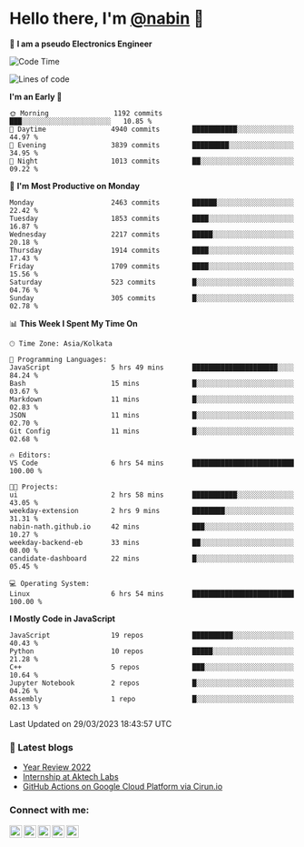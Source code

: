 <!-- <img src="profile_background.png" width="100%"> -->

<p>
  <h1>
    <b>Hello there, I'm <a href="https://github.com/nabin-nath">@nabin</a> 👋</b>
  </h1>
</p>

🚀 **I am a pseudo Electronics Engineer**
<!--START_SECTION:waka-->
![Code Time](http://img.shields.io/badge/Code%20Time-458%20hrs%2057%20mins-blue)

![Lines of code](https://img.shields.io/badge/From%20Hello%20World%20I%27ve%20Written-4.0%20million%20lines%20of%20code-blue)

**I'm an Early 🐤** 

```text
🌞 Morning                1192 commits        ███░░░░░░░░░░░░░░░░░░░░░░   10.85 % 
🌆 Daytime                4940 commits        ███████████░░░░░░░░░░░░░░   44.97 % 
🌃 Evening                3839 commits        █████████░░░░░░░░░░░░░░░░   34.95 % 
🌙 Night                  1013 commits        ██░░░░░░░░░░░░░░░░░░░░░░░   09.22 % 
```
📅 **I'm Most Productive on Monday** 

```text
Monday                   2463 commits        ██████░░░░░░░░░░░░░░░░░░░   22.42 % 
Tuesday                  1853 commits        ████░░░░░░░░░░░░░░░░░░░░░   16.87 % 
Wednesday                2217 commits        █████░░░░░░░░░░░░░░░░░░░░   20.18 % 
Thursday                 1914 commits        ████░░░░░░░░░░░░░░░░░░░░░   17.43 % 
Friday                   1709 commits        ████░░░░░░░░░░░░░░░░░░░░░   15.56 % 
Saturday                 523 commits         █░░░░░░░░░░░░░░░░░░░░░░░░   04.76 % 
Sunday                   305 commits         █░░░░░░░░░░░░░░░░░░░░░░░░   02.78 % 
```


📊 **This Week I Spent My Time On** 

```text
🕑︎ Time Zone: Asia/Kolkata

💬 Programming Languages: 
JavaScript               5 hrs 49 mins       █████████████████████░░░░   84.24 % 
Bash                     15 mins             █░░░░░░░░░░░░░░░░░░░░░░░░   03.67 % 
Markdown                 11 mins             █░░░░░░░░░░░░░░░░░░░░░░░░   02.83 % 
JSON                     11 mins             █░░░░░░░░░░░░░░░░░░░░░░░░   02.70 % 
Git Config               11 mins             █░░░░░░░░░░░░░░░░░░░░░░░░   02.68 % 

🔥 Editors: 
VS Code                  6 hrs 54 mins       █████████████████████████   100.00 % 

🐱‍💻 Projects: 
ui                       2 hrs 58 mins       ███████████░░░░░░░░░░░░░░   43.05 % 
weekday-extension        2 hrs 9 mins        ████████░░░░░░░░░░░░░░░░░   31.31 % 
nabin-nath.github.io     42 mins             ███░░░░░░░░░░░░░░░░░░░░░░   10.27 % 
weekday-backend-eb       33 mins             ██░░░░░░░░░░░░░░░░░░░░░░░   08.00 % 
candidate-dashboard      22 mins             █░░░░░░░░░░░░░░░░░░░░░░░░   05.45 % 

💻 Operating System: 
Linux                    6 hrs 54 mins       █████████████████████████   100.00 % 
```

**I Mostly Code in JavaScript** 

```text
JavaScript               19 repos            ██████████░░░░░░░░░░░░░░░   40.43 % 
Python                   10 repos            █████░░░░░░░░░░░░░░░░░░░░   21.28 % 
C++                      5 repos             ███░░░░░░░░░░░░░░░░░░░░░░   10.64 % 
Jupyter Notebook         2 repos             █░░░░░░░░░░░░░░░░░░░░░░░░   04.26 % 
Assembly                 1 repo              █░░░░░░░░░░░░░░░░░░░░░░░░   02.13 % 
```




 Last Updated on 29/03/2023 18:43:57 UTC
<!--END_SECTION:waka-->

### 📕 Latest blogs

<!-- BLOG-POST-LIST:START -->
- [Year Review 2022](https://nabin-nath.github.io/posts/year-review-2022/)
- [Internship at Aktech Labs](https://nabin-nath.github.io/posts/aktech-labs-intern/)
- [GitHub Actions on Google Cloud Platform via Cirun.io](https://medium.com/@nabinnath9/github-actions-on-google-cloud-platform-via-cirun-io-28a36c3b1c22?source=rss-51e400dd2d27------2)
<!-- BLOG-POST-LIST:END -->

### Connect with me:

[<img align="left" alt="nabinnath | Website" width="22px" src="https://user-images.githubusercontent.com/55244069/206904166-939ff829-391e-4fb2-8d98-95ac7aaf22c0.png" />][website]
[<img align="left" alt="nabinnath | LinkedIn" width="22px" src="https://cdn.jsdelivr.net/npm/simple-icons@v3/icons/linkedin.svg" />][linkedin]
[<img align="left" alt="nabinnath | Medium" width="22px" src="https://cdn.jsdelivr.net/npm/simple-icons@v3/icons/medium.svg" />][medium]
[<img align="left" alt="nabinnath | Code Chef" width="22px" src="https://cdn.jsdelivr.net/npm/simple-icons@v3/icons/codechef.svg" />][codechef]
[<img align="left" alt="nabinnath | Twitter" width="22px" src="https://cdn.jsdelivr.net/npm/simple-icons@v3/icons/twitter.svg" />][twitter]

<br />


[vscode]: https://code.visualstudio.com/
[javascript]: https://www.w3schools.com/js/DEFAULT.asp
[nodejs]: https://nodejs.org/en/
[mongodb]: https://www.mongodb.com/
[gremlin]: https://tinkerpop.apache.org/
[java]: https://www.java.com/en/
[php]: https://www.php.net/
[golang]: https://go.dev/
[typescript]: https://www.typescriptlang.org/
[mysql]: https://www.mysql.com/
[neo4j]: https://neo4j.com/
[arangodb]: https://www.arangodb.com/
[ubuntu]: https://ubuntu.com/
[phpstrom]: https://www.jetbrains.com/phpstorm/
[intellij]: https://www.jetbrains.com/idea/
[pycharm]: https://www.jetbrains.com/pycharm/
[goland]: https://www.jetbrains.com/go/
[kubernetes]: https://kubernetes.io/
[terraform]: https://www.hashicorp.com/products/terraform
[laravel]: https://laravel.com/
[express]: https://expressjs.com/
[flask]: https://flask.palletsprojects.com/en/2.0.x/
[python]: https://www.python.org/
[spring]: https://spring.io/projects/spring-boot
[redis]: https://redis.io/
[docker]: https://www.docker.com/
[aws]: https://aws.amazon.com/
[socketIO]: https://socket.io/
[kafka]: https://kafka.apache.org/
[plsql]: https://www.postgresql.org/
[git]: https://git-scm.com/
[elasticsearch]: https://git-scm.com/
[kibana]: https://git-scm.com/
[website]: http://nabin-nath.github.io/
[medium]: https://medium.com/@nabinnath9/
[codechef]: http://codechef.com/users/nabinnath9/
[twitter]: https://twitter.com/nabin_nath9
[facebook]: https://www.facebook.com/people/Nabin-Nath/100006391395983/
[linkedin]: https://www.linkedin.com/in/nabinnath9/
[c++]: https://www.cplusplus.com/reference/
[react]: https://reactjs.org/


